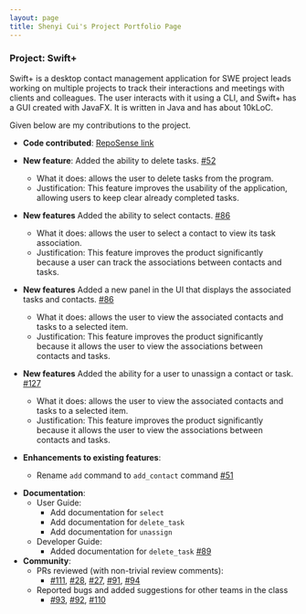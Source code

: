 ```yaml
---
layout: page
title: Shenyi Cui's Project Portfolio Page
---
```


### Project: Swift+

Swift+ is a desktop contact management application for SWE project leads working on multiple projects to track their
interactions and meetings with clients and colleagues. The user interacts with it using a CLI, and Swift+ has a GUI created
with JavaFX. It is written in Java and has about 10kLoC.

Given below are my contributions to the project.

- **Code contributed**: [RepoSense link](https://nus-cs2103-ay2223s1.github.io/tp-dashboard/?search=shenyicui&breakdown=true&sort=groupTitle&sortWithin=title&timeframe=commit&mergegroup=&groupSelect=groupByRepos&checkedFileTypes=docs~functional-code~test-code~other)

* **New feature**: Added the ability to delete tasks. [#52](https://github.com/AY2223S1-CS2103T-T12-2/tp/pull/52)

  - What it does: allows the user to delete tasks from the program.
  - Justification: This feature improves the usability of the application, allowing users to keep clear already completed tasks.

* **New features** Added the ability to select contacts. [#86](https://github.com/AY2223S1-CS2103T-T12-2/tp/pull/86)

  - What it does: allows the user to select a contact to view its task association.
  - Justification: This feature improves the product significantly because a user can track the associations between contacts and tasks.

* **New features** Added a new panel in the UI that displays the associated tasks and contacts. [#86](https://github.com/AY2223S1-CS2103T-T12-2/tp/pull/86)

  - What it does: allows the user to view the associated contacts and tasks to a selected item.
  - Justification: This feature improves the product significantly because it allows the user to view the associations between contacts and tasks.

* **New features** Added the ability for a user to unassign a contact or task. [#127](https://github.com/AY2223S1-CS2103T-T12-2/tp/pull/127)

  - What it does: allows the user to view the associated contacts and tasks to a selected item.
  - Justification: This feature improves the product significantly because it allows the user to view the associations between contacts and tasks.

* **Enhancements to existing features**:
  - Rename `add` command to `add_contact` command [#51](https://github.com/AY2223S1-CS2103T-T12-2/tp/pull/51)

- **Documentation**:
  - User Guide:
    - Add documentation for `select`
    - Add documentation for `delete_task`
    - Add documentation for `unassign`
  - Developer Guide:
    - Added documentation for `delete_task` [#89](https://github.com/AY2223S1-CS2103T-T12-2/tp/pull/89)
- **Community**:
  - PRs reviewed (with non-trivial review comments):
    - [#111](https://github.com/AY2223S1-CS2103T-T12-2/tp/pull/111), [#28](https://github.com/AY2223S1-CS2103T-T12-2/tp/pull/28), [#27](https://github.com/AY2223S1-CS2103T-T12-2/tp/pull/27),
      [#91](https://github.com/AY2223S1-CS2103T-T12-2/tp/pull/91), [#94](https://github.com/AY2223S1-CS2103T-T12-2/tp/pull/94)
  - Reported bugs and added suggestions for other teams in the class
    - [#93](https://github.com/AY2223S1-CS2103T-T12-2/tp/issues/93), [#92](https://github.com/AY2223S1-CS2103T-T12-2/tp/issues/92), [#110](https://github.com/AY2223S1-CS2103T-T12-2/tp/issues/110)
